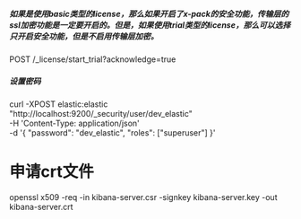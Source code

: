 ##### 如果是使用basic类型的license，那么如果开启了x-pack的安全功能，传输层的ssl加密功能是一定要开启的。但是，如果使用trial类型的license，那么可以选择只开启安全功能，但是不启用传输层加密。
POST /_license/start_trial?acknowledge=true

##### 设置密码
curl -XPOST elastic:elastic "http://localhost:9200/_security/user/dev_elastic" \
-H 'Content-Type: application/json' \
-d '{
"password": "dev_elastic",
"roles": ["superuser"]
}'

# 申请crt文件
openssl x509 -req -in kibana-server.csr -signkey kibana-server.key -out kibana-server.crt
